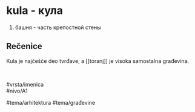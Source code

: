 # kula - кула

1. башня - часть крепостной стены

## Rečenice

Kula je najčešće deo tvrđave, a [[toranj]] je visoka samostalna građevina.

<br>

#vrsta/imenica  
#nivo/A1  

#tema/arhitektura
#tema/građevine
